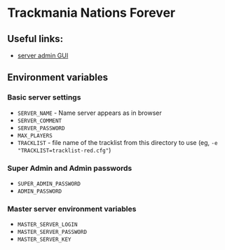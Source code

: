 # Trackmania Nations Forever


## Useful links:
* [server admin GUI](http://cyrlaur.free.fr/ServerMania/download.php)

## Environment variables

### Basic server settings

* `SERVER_NAME` - Name server appears as in browser
* `SERVER_COMMENT`
* `SERVER_PASSWORD`
* `MAX_PLAYERS`
* `TRACKLIST` - file name of the tracklist from this directory to use (eg, `-e "TRACKLIST=tracklist-red.cfg"`)

### Super Admin and Admin passwords

* `SUPER_ADMIN_PASSWORD`
* `ADMIN_PASSWORD`

### Master server environment variables

* `MASTER_SERVER_LOGIN`
* `MASTER_SERVER_PASSWORD`
* `MASTER_SERVER_KEY`
